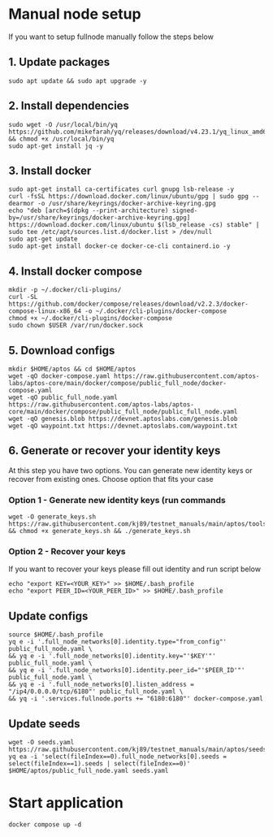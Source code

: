 # Manual node  setup
If you want to setup fullnode manually follow the steps below

## 1. Update packages
```
sudo apt update && sudo apt upgrade -y
```

## 2. Install dependencies
```
sudo wget -O /usr/local/bin/yq https://github.com/mikefarah/yq/releases/download/v4.23.1/yq_linux_amd64 && chmod +x /usr/local/bin/yq
sudo apt-get install jq -y
```

## 3. Install docker
```
sudo apt-get install ca-certificates curl gnupg lsb-release -y
curl -fsSL https://download.docker.com/linux/ubuntu/gpg | sudo gpg --dearmor -o /usr/share/keyrings/docker-archive-keyring.gpg
echo "deb [arch=$(dpkg --print-architecture) signed-by=/usr/share/keyrings/docker-archive-keyring.gpg] https://download.docker.com/linux/ubuntu $(lsb_release -cs) stable" | sudo tee /etc/apt/sources.list.d/docker.list > /dev/null
sudo apt-get update
sudo apt-get install docker-ce docker-ce-cli containerd.io -y
```

## 4. Install docker compose
```
mkdir -p ~/.docker/cli-plugins/
curl -SL https://github.com/docker/compose/releases/download/v2.2.3/docker-compose-linux-x86_64 -o ~/.docker/cli-plugins/docker-compose
chmod +x ~/.docker/cli-plugins/docker-compose
sudo chown $USER /var/run/docker.sock
```

## 5. Download configs
```
mkdir $HOME/aptos && cd $HOME/aptos
wget -qO docker-compose.yaml https://raw.githubusercontent.com/aptos-labs/aptos-core/main/docker/compose/public_full_node/docker-compose.yaml
wget -qO public_full_node.yaml https://raw.githubusercontent.com/aptos-labs/aptos-core/main/docker/compose/public_full_node/public_full_node.yaml
wget -qO genesis.blob https://devnet.aptoslabs.com/genesis.blob
wget -qO waypoint.txt https://devnet.aptoslabs.com/waypoint.txt
```

## 6. Generate or recover your identity keys
At this step you have two options. You can generate new identity keys or recover from existing ones. Choose option that fits your case

### Option 1 - Generate new identity keys (run commands 
```
wget -O generate_keys.sh https://raw.githubusercontent.com/kj89/testnet_manuals/main/aptos/tools/generate_keys.sh && chmod +x generate_keys.sh && ./generate_keys.sh
```

### Option 2 - Recover your keys
If you want to recover your keys please fill out identity and run script below
```
echo "export KEY=<YOUR_KEY>" >> $HOME/.bash_profile
echo "export PEER_ID=<YOUR_PEER_ID>" >> $HOME/.bash_profile
```

## Update configs
```
source $HOME/.bash_profile
yq e -i '.full_node_networks[0].identity.type="from_config"' public_full_node.yaml \
&& yq e -i '.full_node_networks[0].identity.key="'$KEY'"' public_full_node.yaml \
&& yq e -i '.full_node_networks[0].identity.peer_id="'$PEER_ID'"' public_full_node.yaml \
&& yq e -i '.full_node_networks[0].listen_address = "/ip4/0.0.0.0/tcp/6180"' public_full_node.yaml \
&& yq -i '.services.fullnode.ports += "6180:6180"' docker-compose.yaml
```

## Update seeds
```
wget -O seeds.yaml https://raw.githubusercontent.com/kj89/testnet_manuals/main/aptos/seeds.yaml
yq ea -i 'select(fileIndex==0).full_node_networks[0].seeds = select(fileIndex==1).seeds | select(fileIndex==0)' $HOME/aptos/public_full_node.yaml seeds.yaml
```

# Start application
```
docker compose up -d
```
